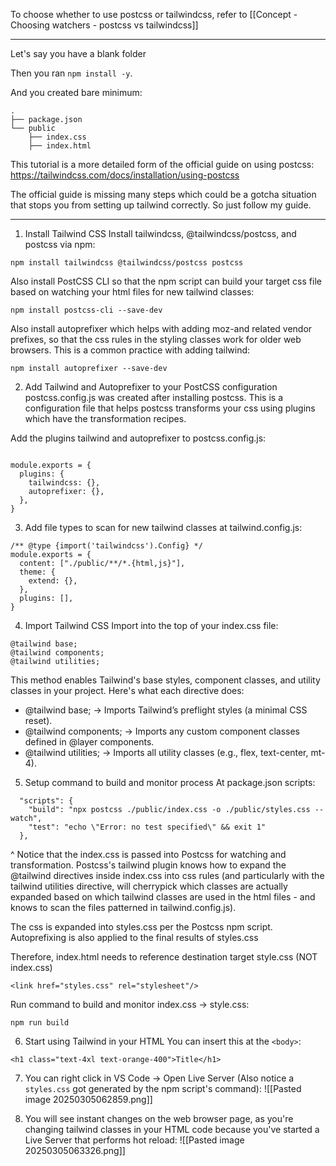 To choose whether to use postcss or tailwindcss, refer to [[Concept - Choosing watchers - postcss vs tailwindcss]]

---

Let's say you have a blank folder

Then you ran `npm install -y`.

And you created bare minimum:
```
.
├── package.json
└── public
    ├── index.css
    ├── index.html
```

This tutorial is a more detailed form of the official guide on using postcss:
https://tailwindcss.com/docs/installation/using-postcss

The official guide is missing many steps which could be a gotcha situation that stops you from setting up tailwind correctly. So just follow my guide.

---

1. Install Tailwind CSS
Install tailwindcss, @tailwindcss/postcss, and postcss via npm:
```
npm install tailwindcss @tailwindcss/postcss postcss
```

Also install PostCSS CLI so that the npm script can build your target css file based on watching your html files for new tailwind classes:
```
npm install postcss-cli --save-dev
```

Also install autoprefixer which helps with adding moz-and related vendor prefixes, so that the css rules in the styling classes work for older web browsers. This is a common practice with adding tailwind:
```
npm install autoprefixer --save-dev
```


2. Add Tailwind and Autoprefixer to your PostCSS configuration
postcss.config.js was created after installing postcss. This is a configuration file that helps postcss transforms your css using plugins which have the transformation recipes.

Add the plugins tailwind and autoprefixer to postcss.config.js:
```

module.exports = {
  plugins: {
    tailwindcss: {},
    autoprefixer: {},
  },
} 
```

3. Add file types to scan for new tailwind classes at tailwind.config.js:
```
/** @type {import('tailwindcss').Config} */
module.exports = {
  content: ["./public/**/*.{html,js}"],
  theme: {
    extend: {},
  },
  plugins: [],
} 
```

4. Import Tailwind CSS
Import into the top of your index.css file:
```
@tailwind base;
@tailwind components;
@tailwind utilities;
```

This method enables Tailwind's base styles, component classes, and utility classes in your project. Here's what each directive does:

- @tailwind base; → Imports Tailwind’s preflight styles (a minimal CSS reset).
- @tailwind components; → Imports any custom component classes defined in @layer components.
- @tailwind utilities; → Imports all utility classes (e.g., flex, text-center, mt-4).

5. Setup command to build and monitor process
At package.json scripts:
```
  "scripts": {
    "build": "npx postcss ./public/index.css -o ./public/styles.css --watch",
    "test": "echo \"Error: no test specified\" && exit 1"
  },
```

^ Notice that the index.css is passed into Postcss for watching and transformation. Postcss's tailwind plugin knows how to expand the @tailwind directives inside index.css into css rules (and particularly with the tailwind utilities directive, will cherrypick which classes are actually expanded based on which tailwind classes are used in the html files - and knows to scan the files patterned in tailwind.config.js). 

The css is expanded into styles.css per the Postcss npm script. Autoprefixing is also applied to the final results of styles.css

Therefore, index.html needs to reference destination target style.css (NOT index.css)
```
<link href="styles.css" rel="stylesheet"/>
```

Run command to build and monitor index.css -> style.css:
```
npm run build
```


6. Start using Tailwind in your HTML
You can insert this at the `<body>`:
```
<h1 class="text-4xl text-orange-400">Title</h1>
```

7. You can right click in VS Code -> Open Live Server (Also notice a `styles.css` got generated by the npm script's command):
![[Pasted image 20250305062859.png]]

8. You will see instant changes on the web browser page, as you're changing tailwind classes in your HTML code because you've started a Live Server that performs hot reload:
![[Pasted image 20250305063326.png]]
